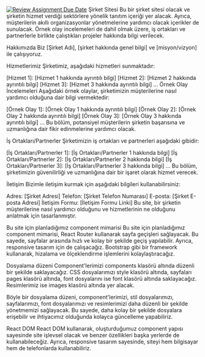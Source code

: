 [![Review Assignment Due Date](https://classroom.github.com/assets/deadline-readme-button-24ddc0f5d75046c5622901739e7c5dd533143b0c8e959d652212380cedb1ea36.svg)](https://classroom.github.com/a/QA5O9x4M)
Şirket Sitesi
Bu bir şirket sitesi olacak ve şirketin hizmet verdiği sektörlere yönelik tanıtım içeriği yer alacak. Ayrıca, müşterilerin akıllı organizasyonlar yönetmelerine yardımcı olacak içerikler de sunulacak. Örnek olay incelemeleri de dahil olmak üzere, iş ortakları ve partnerlerle birlikte çalıştıkları projeler hakkında bilgi verilecek.

Hakkımızda
Biz [Şirket Adı], [şirket hakkında genel bilgi] ve [misyon/vizyon] ile çalışıyoruz.

Hizmetlerimiz
Şirketimiz, aşağıdaki hizmetleri sunmaktadır:

[Hizmet 1]: [Hizmet 1 hakkında ayrıntılı bilgi]
[Hizmet 2]: [Hizmet 2 hakkında ayrıntılı bilgi]
[Hizmet 3]: [Hizmet 3 hakkında ayrıntılı bilgi]
...
Örnek Olay İncelemeleri
Aşağıdaki örnek olaylar, şirketimizin müşterilerine nasıl yardımcı olduğuna dair bilgi vermektedir:

[Örnek Olay 1]: [Örnek Olay 1 hakkında ayrıntılı bilgi]
[Örnek Olay 2]: [Örnek Olay 2 hakkında ayrıntılı bilgi]
[Örnek Olay 3]: [Örnek Olay 3 hakkında ayrıntılı bilgi]
...
Bu bölüm, potansiyel müşterilerin şirketin başarısına ve uzmanlığına dair fikir edinmelerine yardımcı olacak.

İş Ortakları/Partnerler
Şirketimizin iş ortakları ve partnerleri aşağıdaki gibidir:

[İş Ortakları/Partnerler 1]: [İş Ortakları/Partnerler 1 hakkında bilgi]
[İş Ortakları/Partnerler 2]: [İş Ortakları/Partnerler 2 hakkında bilgi]
[İş Ortakları/Partnerler 3]: [İş Ortakları/Partnerler 3 hakkında bilgi]
...
Bu bölüm, şirketimizin güvenilirliği ve uzmanlığına dair bir işaret olarak hizmet verecek.

İletişim
Bizimle iletişim kurmak için aşağıdaki bilgileri kullanabilirsiniz:

Adres: [Şirket Adresi]
Telefon: [Şirket Telefon Numarası]
E-posta: [Şirket E-posta Adresi]
İletişim Formu: [İletişim Formu Linki]
Bu site, bir şirketin müşterilerine nasıl yardımcı olduğunu ve hizmetlerinin ne olduğunu anlatmak için tasarlanmıştır.

Bu site için planladığımız component mimarisi
Bu site için planladığımız component mimarisi, React Router kullanarak sayfa geçişleri sağlayacak. Bu sayede, sayfalar arasında hızlı ve kolay bir şekilde geçiş yapılabilir. Ayrıca, responsive tasarım için de çalışacağız. Bootstrap gibi bir framework kullanarak, hizalama ve ölçeklendirme işlemlerini kolaylaştıracağız.

Dosyalama düzeni
Component'lerimizi components klasörü altında düzenli bir şekilde saklayacağız. CSS dosyalarımızı style klasörü altında, sayfaları pages klasörü altında, font dosyalarını ise font klasörü altında saklayacağız. Resimlerimiz ise images klasörü altında yer alacak.

Böyle bir dosyalama düzeni, component'lerimizi, stil dosyalarımızı, sayfalarımızı, font dosyalarımızı ve resimlerimizi daha düzenli bir şekilde yönetmemizi sağlayacak. Bu sayede, daha kolay bir şekilde dosyalara erişebilir ve ihtiyacımız olduğunda kolayca güncelleme yapabiliriz.

React DOM
React DOM kullanarak, oluşturduğumuz component yapısı sayesinde site işlevsel olacak ve benzer özellikleri başka yerlerde de kullanabileceğiz. Ayrıca, responsive tasarım sayesinde, siteyi hem bilgisayar hem de telefonlarda kullanabiliriz.
